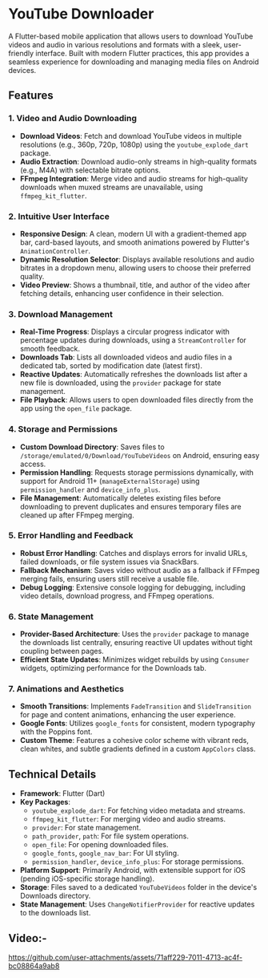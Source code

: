 # YouTube Downloader

A Flutter-based mobile application that allows users to download YouTube videos and audio in various resolutions and formats with a sleek, user-friendly interface. Built with modern Flutter practices, this app provides a seamless experience for downloading and managing media files on Android devices.

## Features

### 1. Video and Audio Downloading
- **Download Videos**: Fetch and download YouTube videos in multiple resolutions (e.g., 360p, 720p, 1080p) using the `youtube_explode_dart` package.
- **Audio Extraction**: Download audio-only streams in high-quality formats (e.g., M4A) with selectable bitrate options.
- **FFmpeg Integration**: Merge video and audio streams for high-quality downloads when muxed streams are unavailable, using `ffmpeg_kit_flutter`.

### 2. Intuitive User Interface
- **Responsive Design**: A clean, modern UI with a gradient-themed app bar, card-based layouts, and smooth animations powered by Flutter's `AnimationController`.
- **Dynamic Resolution Selector**: Displays available resolutions and audio bitrates in a dropdown menu, allowing users to choose their preferred quality.
- **Video Preview**: Shows a thumbnail, title, and author of the video after fetching details, enhancing user confidence in their selection.

### 3. Download Management
- **Real-Time Progress**: Displays a circular progress indicator with percentage updates during downloads, using a `StreamController` for smooth feedback.
- **Downloads Tab**: Lists all downloaded videos and audio files in a dedicated tab, sorted by modification date (latest first).
- **Reactive Updates**: Automatically refreshes the downloads list after a new file is downloaded, using the `provider` package for state management.
- **File Playback**: Allows users to open downloaded files directly from the app using the `open_file` package.

### 4. Storage and Permissions
- **Custom Download Directory**: Saves files to `/storage/emulated/0/Download/YouTubeVideos` on Android, ensuring easy access.
- **Permission Handling**: Requests storage permissions dynamically, with support for Android 11+ (`manageExternalStorage`) using `permission_handler` and `device_info_plus`.
- **File Management**: Automatically deletes existing files before downloading to prevent duplicates and ensures temporary files are cleaned up after FFmpeg merging.

### 5. Error Handling and Feedback
- **Robust Error Handling**: Catches and displays errors for invalid URLs, failed downloads, or file system issues via SnackBars.
- **Fallback Mechanism**: Saves video without audio as a fallback if FFmpeg merging fails, ensuring users still receive a usable file.
- **Debug Logging**: Extensive console logging for debugging, including video details, download progress, and FFmpeg operations.

### 6. State Management
- **Provider-Based Architecture**: Uses the `provider` package to manage the downloads list centrally, ensuring reactive UI updates without tight coupling between pages.
- **Efficient State Updates**: Minimizes widget rebuilds by using `Consumer` widgets, optimizing performance for the Downloads tab.

### 7. Animations and Aesthetics
- **Smooth Transitions**: Implements `FadeTransition` and `SlideTransition` for page and content animations, enhancing the user experience.
- **Google Fonts**: Utilizes `google_fonts` for consistent, modern typography with the Poppins font.
- **Custom Theme**: Features a cohesive color scheme with vibrant reds, clean whites, and subtle gradients defined in a custom `AppColors` class.

## Technical Details

- **Framework**: Flutter (Dart)
- **Key Packages**:
  - `youtube_explode_dart`: For fetching video metadata and streams.
  - `ffmpeg_kit_flutter`: For merging video and audio streams.
  - `provider`: For state management.
  - `path_provider`, `path`: For file system operations.
  - `open_file`: For opening downloaded files.
  - `google_fonts`, `google_nav_bar`: For UI styling.
  - `permission_handler`, `device_info_plus`: For storage permissions.
- **Platform Support**: Primarily Android, with extensible support for iOS (pending iOS-specific storage handling).
- **Storage**: Files saved to a dedicated `YouTubeVideos` folder in the device's Downloads directory.
- **State Management**: Uses `ChangeNotifierProvider` for reactive updates to the downloads list.

## Video:-
https://github.com/user-attachments/assets/71aff229-7011-4713-ac4f-bc08864a9ab8


